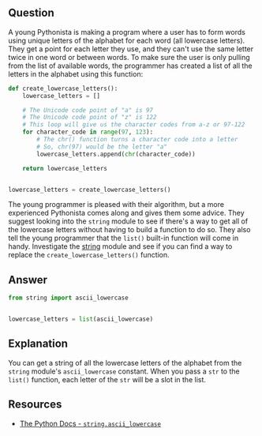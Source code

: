## Question


A young Pythonista is making a program where a user has to form words using unique letters of the alphabet for each word (all lowercase letters). They get a point for each letter they use, and they can't use the same letter twice in one word or between words. To make sure the user is only pulling from the list of available words, the programmer has created a list of all the letters in the alphabet using this function: 


```python
def create_lowercase_letters():
    lowercase_letters = []

    # The Unicode code point of "a" is 97
    # The Unicode code point of "z" is 122
    # This loop will give us the character codes from a-z or 97-122
    for character_code in range(97, 123):
        # The chr() function turns a character code into a letter
        # So, chr(97) would be the letter "a"
        lowercase_letters.append(chr(character_code))

    return lowercase_letters


lowercase_letters = create_lowercase_letters()
```

The young programmer is pleased with their algorithm, but a more experienced Pythonista comes along and gives them some advice. They suggest looking into the `string` module to see if there's a way to get all of the lowercase letters without having to build a function to do so. They also tell the young programmer that the `list()` built-in function will come in handy. Investigate the [string](https://docs.python.org/3/library/string.html) module and see if you can find a way to replace the `create_lowercase_letters()` function.

## Answer

```python
from string import ascii_lowercase


lowercase_letters = list(ascii_lowercase)
```

## Explanation

You can get a string of all the lowercase letters of the alphabet from the `string` module's `ascii_lowercase` constant. When you pass a `str` to the `list()` function, each letter of the `str` will be a slot in the list.

## Resources

-   [The Python Docs - `string.ascii_lowercase`](https://docs.python.org/3/library/string.html#string.ascii_lowercase)
